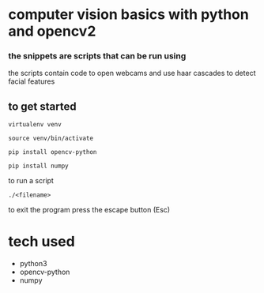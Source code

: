 # computer vision basics with python and opencv2

<h3> the snippets are scripts that can be run using</h3>
 the scripts contain code to open webcams and use haar cascades to detect facial features


## to get started
```
virtualenv venv
```
```
source venv/bin/activate
```
```
pip install opencv-python
```
```
pip install numpy
```
to run a script
```
./<filename>
```
to exit the program press the escape button (Esc)

# tech used
 - python3
 - opencv-python
 - numpy
